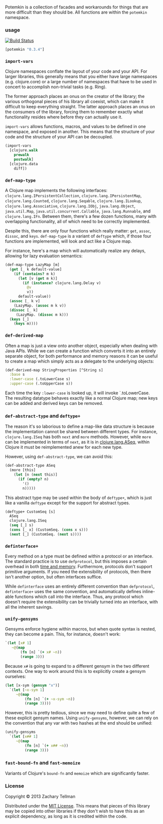 Potemkin is a collection of facades and workarounds for things that are more difficult than they should be.  All functions are within the `potemkin` namespace.

### usage

[![Build Status](https://travis-ci.org/ztellman/potemkin.png?branch=master)](https://travis-ci.org/ztellman/potemkin)

```clj
[potemkin "0.3.4"]
```

### `import-vars`

Clojure namespaces conflate the layout of your code and your API.  For larger libraries, this generally means that you either have large namespaces (e.g. clojure.core) or a large number of namespaces that have to be used in concert to accomplish non-trivial tasks (e.g. Ring).

The former approach places an onus on the creator of the library; the various orthogonal pieces of his library all coexist, which can make it difficult to keep everything straight. The latter approach places an onus on the consumers of the library, forcing them to remember exactly what functionality resides where before they can actually use it.

`import-vars` allows functions, macros, and values to be defined in one namespace, and exposed in another.  This means that the structure of your code and the structure of your API can be decoupled.

```clj
(import-vars
  [clojure.walk
    prewalk
    postwalk]
  [clojure.data
    diff])
```

### `def-map-type`

A Clojure map implements the following interfaces: `clojure.lang.IPersistentCollection`, `clojure.lang.IPersistentMap`, `clojure.lang.Counted`, `clojure.lang.Seqable`, `clojure.lang.ILookup`, `clojure.lang.Associative`, `clojure.lang.IObj`, `java.lang.Object`, `java.util.Map`, `java.util.concurrent.Callable`, `java.lang.Runnable`, and `clojure.lang.IFn`.  Between them, there's a few dozen functions, many with overlapping functionality, all of which need to be correctly implemented.

Despite this, there are only four functions which really matter: `get`, `assoc`, `dissoc`, and `keys`.  `def-map-type` is a variant of `deftype` which, if those four functions are implemented, will look and act like a Clojure map.

For instance, here's a map which will automatically realize any delays, allowing for lazy evaluation semantics:

```clj
(def-map-type LazyMap [m]	
  (get [_ k default-value]
    (if (contains? m k)
      (let [v (get m k)]
        (if (instance? clojure.lang.Delay v)
          @v
          v))
      default-value))
  (assoc [_ k v]
    (LazyMap. (assoc m k v))
  (dissoc [_ k]
     (LazyMap. (dissoc m k)))
  (keys [_]
    (keys m))))
```

### `def-derived-map`

Often a map is just a view onto another object, especially when dealing with Java APIs.  While we can create a function which converts it into an entirely separate object, for both performance and memory reasons it can be useful to create a map which simply acts as a delegate to the underlying objects:

```clj
(def-derived-map StringProperties [^String s]
  :base s
  :lower-case (.toLowerCase s)
  :upper-case (.toUpperCase s))
```

Each time the key `:lower-case` is looked up, it will invoke `.toLowerCase.  The resulting datatype behaves exactly like a normal Clojure map; new keys can be added and derived keys can be removed.

### `def-abstract-type` and `deftype+`

The reason it's so laborious to define a map-like data structure is because the implementation cannot be shared between different types.  For instance, `clojure.lang.ISeq` has both `next` and `more` methods.  However, while `more` can be implemented in terms of `next`, as it is in [clojure.lang.ASeq](https://github.com/clojure/clojure/blob/master/src/jvm/clojure/lang/ASeq.java#L129), within Clojure it must be reimplemented anew for each new type.

However, using `def-abstract-type`, we can avoid this:

```clj
(def-abstract-type ASeq
  (more [this]
    (let [n (next this)]
      (if (empty? n)
        '()
        n)))))
```

This abstract type may be used within the body of `deftype+`, which is just like a vanilla `deftype` except for the support for abstract types.

```clj
(deftype+ CustomSeq [s]
  ASeq
  clojure.lang.ISeq
  (seq [_] s)
  (cons [_ x] (CustomSeq. (cons x s)))
  (next [_] (CustomSeq. (next s))))
```

### `definterface+`

Every method on a type must be defined within a protocol or an interface.  The standard practice is to use `defprotocol`, but this imposes a certain overhead in both [time and memory](https://gist.github.com/ztellman/5603216).  Furthermore, protocols don't support primitive arguments.  If you need the extensibility of protocols, then there isn't another option, but often interfaces suffice.  

While `definterface` uses an entirely different convention than `defprotocol`, `definterface+` uses the same convention, and automatically defines inline-able functions which call into the interface.  Thus, any protocol which doesn't require the extensibility can be trivially turned into an interface, with all the inherent savings.

### `unify-gensyms`

Gensyms enforce hygiene within macros, but when quote syntax is nested, they can become a pain.  This, for instance, doesn't work:

```clj
`(let [x# 1]
   ~@(map 
       (fn [n] `(+ x# ~n)) 
       (range 3)))
```

Because `x#` is going to expand to a different gensym in the two different contexts.  One way to work around this is to explicitly create a gensym ourselves:

```clj
(let [x-sym (gensym "x")]
  `(let [~x-sym 1]
     ~@(map 
         (fn [n] `(+ ~x-sym ~n)) 
         (range 3))))
```

However, this is pretty tedious, since we may need to define quite a few of these explicit gensym names.  Using `unify-gensyms`, however, we can rely on the convention that any var with two hashes at the end should be unified:

```clj
(unify-gensyms
  `(let [x## 1]
     ~@(map 
         (fn [n] `(+ x## ~n)) 
         (range 3)))
```

### `fast-bound-fn` and `fast-memoize`

Variants of Clojure's `bound-fn` and `memoize` which are significantly faster.

### License

Copyright © 2013 Zachary Tellman

Distributed under the [MIT License](http://opensource.org/licenses/MIT).  This means that pieces of this library may be copied into other libraries if they don't wish to have this as an explicit dependency, as long as it is credited within the code.
